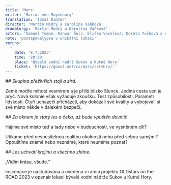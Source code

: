 ```yaml
---
title: 'Mars'
writer: 'Marius von Mayenburg'
translation: 'Tomáš Dimter'
director: 'Martin Modrý a Karolína Vaňková'
dramaturgy: 'Martin Modrý a Karolína Vaňková'
actors: 'Samuel Toman, Kanwar Šulc, Eliška Vocelová, Dorota Tučková a další'
note: 'postapokalypsa v unikátní lokaci'
reruns:
  -  
    date: '8.7.2023'
    time: '20:30'
    place: 'Bývalá vodní nádrž Sukov u Kutné Hory'
    ticket: 'https://goout.net/cs/mars/sztvbrv/'
---
```

_## Skupina přeživších stojí a zírá._

Země modře mihotá vesmírem a je příliš blízko Slunce. Jediná cesta ven je pryč. Nová kolonie však vyžaduje zkoušku. Test způsobilosti. Parametr lidskosti. Čtyři uchazeči přicházejí, aby dokázali své kvality a vybojovali si své místo někde v dalekém bezpečí.

_## Za oknem je starý les a čeká, až bude vpuštěn dovnitř._

Hájíme své místo teď a tady nebo v budoucnosti, ve vysněném cíli?

Utíkáme před nesnesitelnou realitou okolností nebo před sebou samými? Opouštíme známé nebo neznámé, které neumíme poznat?

_## Les uchvátí krajinu a všechno zhltne._

„Vidím krásu, všude.“


Inscenace je nastudována a uvedena v rámci projektu OLDstars on the ROAD 2023 v openair lokaci bývalé vodní nádrže Sukov u Kutné Hory.
